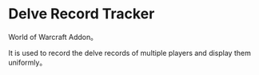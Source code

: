 # Delve Record Tracker

World of Warcraft Addon。

It is used to record the delve records of multiple players and display them uniformly。
